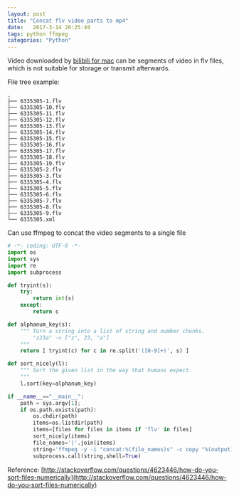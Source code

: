 ```yaml
---
layout: post
title: "Concat flv video parts to mp4"
date:   2017-3-14 20:25:49
tags: python ffmpeg
categories: "Python"
---
```


Video downloaded by [bilibili for mac](http://bilimac.eqoe.cn/) can be segments of video in flv files, which is not suitable for storage or transmit afterwards. 

File tree example:
```
.
├── 6335305-1.flv
├── 6335305-10.flv
├── 6335305-11.flv
├── 6335305-12.flv
├── 6335305-13.flv
├── 6335305-14.flv
├── 6335305-15.flv
├── 6335305-16.flv
├── 6335305-17.flv
├── 6335305-18.flv
├── 6335305-19.flv
├── 6335305-2.flv
├── 6335305-3.flv
├── 6335305-4.flv
├── 6335305-5.flv
├── 6335305-6.flv
├── 6335305-7.flv
├── 6335305-8.flv
├── 6335305-9.flv
└── 6335305.xml
```

Can use ffmpeg to concat the video segments to a single file

``` Python
# -*- coding: UTF-8 -*- 
import os
import sys
import re
import subprocess

def tryint(s):
    try:
        return int(s)
    except:
        return s

def alphanum_key(s):
    """ Turn a string into a list of string and number chunks.
        "z23a" -> ["z", 23, "a"]
    """
    return [ tryint(c) for c in re.split('([0-9]+)', s) ]

def sort_nicely(l):
    """ Sort the given list in the way that humans expect.
    """
    l.sort(key=alphanum_key)

if __name__=="__main__":
	path = sys.argv[1];
	if os.path.exists(path):
		os.chdir(path)
		items=os.listdir(path)
		items=[files for files in items if 'flv' in files]
		sort_nicely(items)
		file_names='|'.join(items)
		string='ffmpeg -y -i "concat:%(file_names)s" -c copy "%(output)s.mp4"' % {'file_names':file_names,'output':os.path.basename(os.path.normpath(path))}
		subprocess.call(string,shell=True)
```
Reference: [http://stackoverflow.com/questions/4623446/how-do-you-sort-files-numerically](http://stackoverflow.com/questions/4623446/how-do-you-sort-files-numerically)